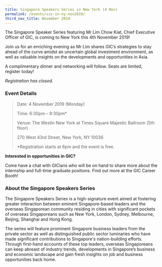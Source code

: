 ```yaml
---
title: Singapore Speakers Series in New York (4 Nov)
permalink: /events/sss-in-ny-nov2019/
third_nav_title: November 2019
---
```

The Singapore Speaker Series featuring Mr Lim Chow Kiat, Chief Executive Officer of GIC, is coming to New York this 4th November 2019!

Join us for an enriching evening as Mr Lim shares GIC’s strategies to stay ahead of the curve amidst an uncertain global investment environment, as well as valuable insights on the developments and opportunities in Asia.

A complimentary dinner and networking will follow. Seats are limited, register today!

_Registration has closed._

### Event Details

>Date:   4 November 2019 (Monday)
>
>Time:   6:30pm – 9:30pm*
>
>Venue:  The Westin New York at Times Square Majestic Ballroom (5th floor)
>
>270 West 43rd Street, New York, NY 10036
>
>*Registration starts at 6pm and the event is free.

**Interested in opportunities in GIC?** 

Come have a chat with GICians who will be on hand to share more about the internship and full-time graduate positions.  Find out more at the GIC Career Booth!


### About the Singapore Speakers Series

The Singapore Speakers Series is a high-signature event aimed at fostering greater interaction between eminent Singapore-based leaders and the overseas Singaporean community residing in cities with significant pockets of overseas Singaporeans such as New York, London, Sydney, Melbourne, Beijing, Shanghai and Hong Kong.

The series will feature prominent Singapore business leaders from the private sector as well as distinguished public sector luminaries who have made significant contributions to Singapore's nation-building efforts. Through first-hand accounts of these top leaders, overseas Singaporeans can keep abreast of industry trends, developments in Singapore’s business and economic landscape and gain fresh insights on job and business opportunities back home.
